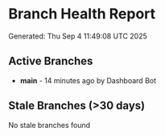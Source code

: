 # Branch Health Report
Generated: Thu Sep  4 11:49:08 UTC 2025

## Active Branches
- **main** - 14 minutes ago by Dashboard Bot

## Stale Branches (>30 days)
No stale branches found
